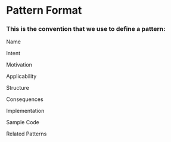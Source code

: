 # Pattern Format

### This is the convention that we use to define a pattern:

Name

Intent

Motivation

Applicability

Structure

Consequences

Implementation

Sample Code

Related Patterns
